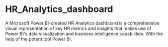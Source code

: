 # HR_Analytics_dashboard
A Microsoft Power BI-created HR Analytics dashboard is a comprehensive visual representation of key HR metrics and insights that makes use of Power BI's data visualization and business intelligence capabilities. With the help of the potent tool Power BI.
